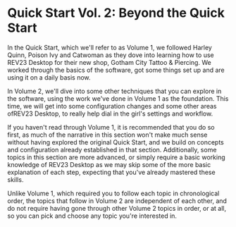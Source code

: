 # Quick Start Vol. 2: Beyond the Quick Start

In the Quick Start, which we'll refer to as Volume 1, we followed Harley Quinn, Poison Ivy and Catwoman as they dove into learning how to use REV23 Desktop for their new shop, Gotham City Tattoo & Piercing. We worked through the basics of the software, got some things set up and are using it on a daily basis now.

In Volume 2, we'll dive into some other techniques that you can explore in the software, using the work we've done in Volume 1 as the foundation. This time, we will get into some configuration changes and some other areas ofREV23 Desktop, to really help dial in the girl's settings and workflow.

If you haven't read through Volume 1, it is recommended that you do so first, as much of the narrative in this section won't make much sense without having explored the original Quick Start, and we build on concepts and configuration already established in that section. Additionally, some topics in this section are more advanced, or simply require a basic working knowledge of REV23 Desktop as we may skip some of the more basic explanation of each step, expecting that you've already mastered these skills.

Unlike Volume 1, which required you to follow each topic in chronological order, the topics that follow in Volume 2 are independent of each other, and do not require having gone through other Volume 2 topics in order, or at all, so you can pick and choose any topic you're interested in.